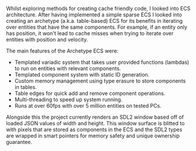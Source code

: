 Whilst exploring methods for creating cache friendly code, I looked into ECS architecture. After having implemented a simple sparse ECS I looked into creating an archetype (a.k.a. table-based) ECS for its benefits in iterating over entities that have the same components. For example, if an entity only has position, it won't lead to cache misses when trying to iterate over entities with position and velocity.

The main features of the Archetype ECS were:

 - Templated variadic system that takes user provided functions (lambdas) to run on entities with relevant components.
 - Templated component system with static ID generation.
 - Custom memory management using type erasure to store components in tables.
 - Table edges for quick add and remove component operations.
 - Multi-threading to speed up system running.
 - Runs at over 60fps with over 5 million entities on tested PCs.

Alongside this the project currently renders an SDL2 window based off of loaded JSON values of width and height. This window surface is blitted to with pixels that are stored as components in the ECS and the SDL2 types are wrapped in smart pointers for memory safety and unique ownership guarantee.
